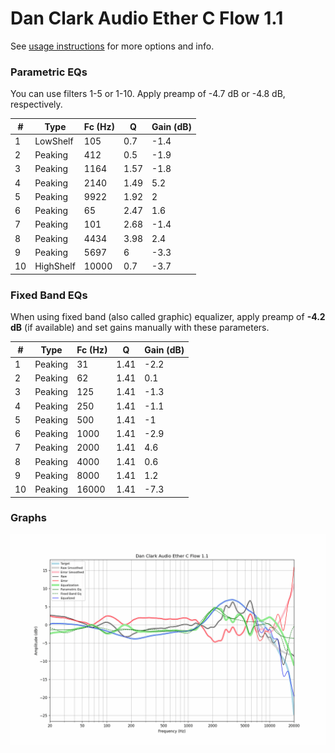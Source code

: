 # Dan Clark Audio Ether C Flow 1.1
See [usage instructions](https://github.com/jaakkopasanen/AutoEq#usage) for more options and info.

### Parametric EQs
You can use filters 1-5 or 1-10. Apply preamp of -4.7 dB or -4.8 dB, respectively.

|   # | Type      |   Fc (Hz) |    Q |   Gain (dB) |
|-----|-----------|-----------|------|-------------|
|   1 | LowShelf  |       105 | 0.7  |        -1.4 |
|   2 | Peaking   |       412 | 0.5  |        -1.9 |
|   3 | Peaking   |      1164 | 1.57 |        -1.8 |
|   4 | Peaking   |      2140 | 1.49 |         5.2 |
|   5 | Peaking   |      9922 | 1.92 |         2   |
|   6 | Peaking   |        65 | 2.47 |         1.6 |
|   7 | Peaking   |       101 | 2.68 |        -1.4 |
|   8 | Peaking   |      4434 | 3.98 |         2.4 |
|   9 | Peaking   |      5697 | 6    |        -3.3 |
|  10 | HighShelf |     10000 | 0.7  |        -3.7 |

### Fixed Band EQs
When using fixed band (also called graphic) equalizer, apply preamp of **-4.2 dB** (if available) and set gains manually with these parameters.

|   # | Type    |   Fc (Hz) |    Q |   Gain (dB) |
|-----|---------|-----------|------|-------------|
|   1 | Peaking |        31 | 1.41 |        -2.2 |
|   2 | Peaking |        62 | 1.41 |         0.1 |
|   3 | Peaking |       125 | 1.41 |        -1.3 |
|   4 | Peaking |       250 | 1.41 |        -1.1 |
|   5 | Peaking |       500 | 1.41 |        -1   |
|   6 | Peaking |      1000 | 1.41 |        -2.9 |
|   7 | Peaking |      2000 | 1.41 |         4.6 |
|   8 | Peaking |      4000 | 1.41 |         0.6 |
|   9 | Peaking |      8000 | 1.41 |         1.2 |
|  10 | Peaking |     16000 | 1.41 |        -7.3 |

### Graphs
![](./Dan%20Clark%20Audio%20Ether%20C%20Flow%201.1.png)
